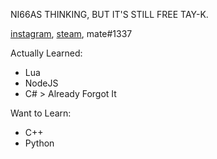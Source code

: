 NI66AS THINKING, BUT IT'S STILL FREE TAY-K.

[instagram](https://instagram.com/_mate666), [steam](https://steamcommunity.com/id/koreanmaffia), mate#1337

Actually Learned:
  - Lua
  - NodeJS
  - C# > Already Forgot It

Want to Learn:
  - C++
  - Python

